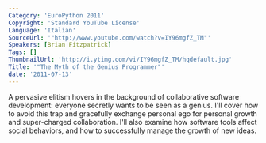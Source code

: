 ```yaml
---
Category: 'EuroPython 2011'
Copyright: 'Standard YouTube License'
Language: 'Italian'
SourceUrl: '"http://www.youtube.com/watch?v=IY96mgfZ_TM"'
Speakers: [Brian Fitzpatrick]
Tags: []
ThumbnailUrl: 'http://i.ytimg.com/vi/IY96mgfZ_TM/hqdefault.jpg'
Title: '"The Myth of the Genius Programmer"'
date: '2011-07-13'
---
```

A pervasive elitism hovers in the background of collaborative software
development: everyone secretly wants to be seen as a genius. I'll cover how to
avoid this trap and gracefully exchange personal ego for personal growth and
super-charged collaboration. I'll also examine how software tools affect
social behaviors, and how to successfully manage the growth of new ideas.

